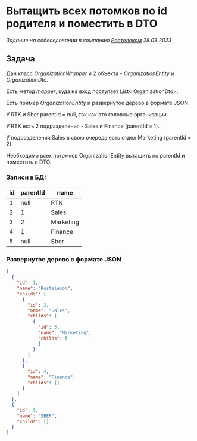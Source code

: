 # Вытащить всех потомков по id родителя и поместить в DTO

_Задание на собеседовании в компанию [Ростелеком](https://rt.ru) 28.03.2023_

## Задача

Дан класс _OrganizationWrapper_ и 2 объекта - _OrganizationEntity_ и _OrganizationDto_.

Есть метод _mapper_, куда на вход поступает List< OrganizationDto>.

Есть пример _OrganizationEntity_ и развернутое дерево в формате JSON.

У RTK и Sber parentId = null, так как это головные организации.

У RTK есть 2 подразделения - Sales и Finance (parentId = 1).

У подразделения Sales в свою очередь есть отдел Marketing (parentId = 2).

Необходимо всех потомков OrganizationEntity вытащить по parentId и поместить в DTO.

### Записи в БД:

| id  | parentId | name      |
|-----|----------|-----------|
| 1   | null     | RTK       |
| 2   | 1        | Sales     |
| 3   | 2        | Marketing |
| 4   | 1        | Finance   |
| 5   | null     | Sber      |

### Развернутое дерево в формате JSON

```json
[
  {
    "id": 1,
    "name": "Rostelecom",
    "childs": [
      {
        "id": 2,
        "name": "Sales",
        "childs": [
          {
            "id": 3,
            "name": "Marketing",
            "childs": [
            ]
          }
        ]
      },
      {
        "id": 4,
        "name": "Finance",
        "childs": []
      }
    ]
  },
  {
    "id": 5,
    "name": "SBER",
    "childs": []
  }
]
```